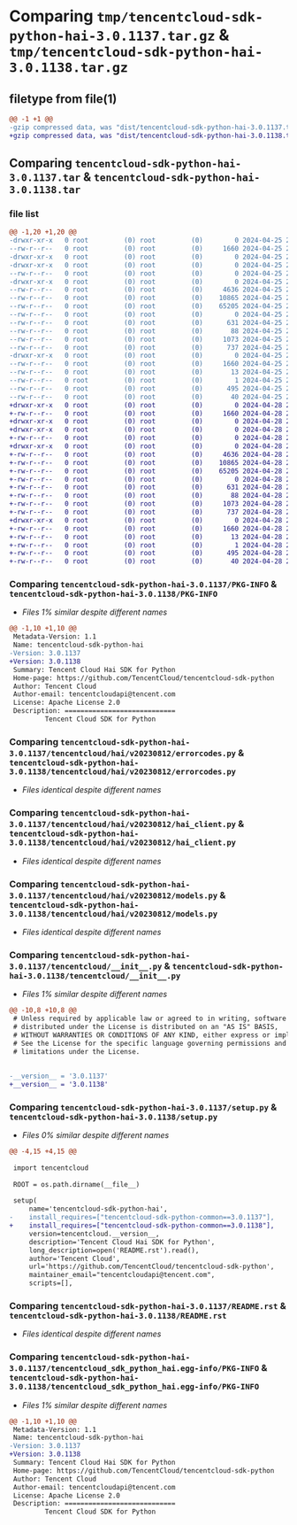 # Comparing `tmp/tencentcloud-sdk-python-hai-3.0.1137.tar.gz` & `tmp/tencentcloud-sdk-python-hai-3.0.1138.tar.gz`

## filetype from file(1)

```diff
@@ -1 +1 @@
-gzip compressed data, was "dist/tencentcloud-sdk-python-hai-3.0.1137.tar", last modified: Thu Apr 25 20:51:52 2024, max compression
+gzip compressed data, was "dist/tencentcloud-sdk-python-hai-3.0.1138.tar", last modified: Sun Apr 28 20:52:22 2024, max compression
```

## Comparing `tencentcloud-sdk-python-hai-3.0.1137.tar` & `tencentcloud-sdk-python-hai-3.0.1138.tar`

### file list

```diff
@@ -1,20 +1,20 @@
-drwxr-xr-x   0 root         (0) root         (0)        0 2024-04-25 20:51:52.000000 tencentcloud-sdk-python-hai-3.0.1137/
--rw-r--r--   0 root         (0) root         (0)     1660 2024-04-25 20:51:52.000000 tencentcloud-sdk-python-hai-3.0.1137/PKG-INFO
-drwxr-xr-x   0 root         (0) root         (0)        0 2024-04-25 20:51:52.000000 tencentcloud-sdk-python-hai-3.0.1137/tencentcloud/
-drwxr-xr-x   0 root         (0) root         (0)        0 2024-04-25 20:51:52.000000 tencentcloud-sdk-python-hai-3.0.1137/tencentcloud/hai/
--rw-r--r--   0 root         (0) root         (0)        0 2024-04-25 20:51:52.000000 tencentcloud-sdk-python-hai-3.0.1137/tencentcloud/hai/__init__.py
-drwxr-xr-x   0 root         (0) root         (0)        0 2024-04-25 20:51:52.000000 tencentcloud-sdk-python-hai-3.0.1137/tencentcloud/hai/v20230812/
--rw-r--r--   0 root         (0) root         (0)     4636 2024-04-25 20:51:52.000000 tencentcloud-sdk-python-hai-3.0.1137/tencentcloud/hai/v20230812/errorcodes.py
--rw-r--r--   0 root         (0) root         (0)    10865 2024-04-25 20:51:52.000000 tencentcloud-sdk-python-hai-3.0.1137/tencentcloud/hai/v20230812/hai_client.py
--rw-r--r--   0 root         (0) root         (0)    65205 2024-04-25 20:51:52.000000 tencentcloud-sdk-python-hai-3.0.1137/tencentcloud/hai/v20230812/models.py
--rw-r--r--   0 root         (0) root         (0)        0 2024-04-25 20:51:52.000000 tencentcloud-sdk-python-hai-3.0.1137/tencentcloud/hai/v20230812/__init__.py
--rw-r--r--   0 root         (0) root         (0)      631 2024-04-25 20:51:52.000000 tencentcloud-sdk-python-hai-3.0.1137/tencentcloud/__init__.py
--rw-r--r--   0 root         (0) root         (0)       88 2024-04-25 20:51:52.000000 tencentcloud-sdk-python-hai-3.0.1137/setup.cfg
--rw-r--r--   0 root         (0) root         (0)     1073 2024-04-25 20:51:52.000000 tencentcloud-sdk-python-hai-3.0.1137/setup.py
--rw-r--r--   0 root         (0) root         (0)      737 2024-04-25 20:51:52.000000 tencentcloud-sdk-python-hai-3.0.1137/README.rst
-drwxr-xr-x   0 root         (0) root         (0)        0 2024-04-25 20:51:52.000000 tencentcloud-sdk-python-hai-3.0.1137/tencentcloud_sdk_python_hai.egg-info/
--rw-r--r--   0 root         (0) root         (0)     1660 2024-04-25 20:51:52.000000 tencentcloud-sdk-python-hai-3.0.1137/tencentcloud_sdk_python_hai.egg-info/PKG-INFO
--rw-r--r--   0 root         (0) root         (0)       13 2024-04-25 20:51:52.000000 tencentcloud-sdk-python-hai-3.0.1137/tencentcloud_sdk_python_hai.egg-info/top_level.txt
--rw-r--r--   0 root         (0) root         (0)        1 2024-04-25 20:51:52.000000 tencentcloud-sdk-python-hai-3.0.1137/tencentcloud_sdk_python_hai.egg-info/dependency_links.txt
--rw-r--r--   0 root         (0) root         (0)      495 2024-04-25 20:51:52.000000 tencentcloud-sdk-python-hai-3.0.1137/tencentcloud_sdk_python_hai.egg-info/SOURCES.txt
--rw-r--r--   0 root         (0) root         (0)       40 2024-04-25 20:51:52.000000 tencentcloud-sdk-python-hai-3.0.1137/tencentcloud_sdk_python_hai.egg-info/requires.txt
+drwxr-xr-x   0 root         (0) root         (0)        0 2024-04-28 20:52:22.000000 tencentcloud-sdk-python-hai-3.0.1138/
+-rw-r--r--   0 root         (0) root         (0)     1660 2024-04-28 20:52:22.000000 tencentcloud-sdk-python-hai-3.0.1138/PKG-INFO
+drwxr-xr-x   0 root         (0) root         (0)        0 2024-04-28 20:52:22.000000 tencentcloud-sdk-python-hai-3.0.1138/tencentcloud/
+drwxr-xr-x   0 root         (0) root         (0)        0 2024-04-28 20:52:22.000000 tencentcloud-sdk-python-hai-3.0.1138/tencentcloud/hai/
+-rw-r--r--   0 root         (0) root         (0)        0 2024-04-28 20:52:22.000000 tencentcloud-sdk-python-hai-3.0.1138/tencentcloud/hai/__init__.py
+drwxr-xr-x   0 root         (0) root         (0)        0 2024-04-28 20:52:22.000000 tencentcloud-sdk-python-hai-3.0.1138/tencentcloud/hai/v20230812/
+-rw-r--r--   0 root         (0) root         (0)     4636 2024-04-28 20:52:22.000000 tencentcloud-sdk-python-hai-3.0.1138/tencentcloud/hai/v20230812/errorcodes.py
+-rw-r--r--   0 root         (0) root         (0)    10865 2024-04-28 20:52:22.000000 tencentcloud-sdk-python-hai-3.0.1138/tencentcloud/hai/v20230812/hai_client.py
+-rw-r--r--   0 root         (0) root         (0)    65205 2024-04-28 20:52:22.000000 tencentcloud-sdk-python-hai-3.0.1138/tencentcloud/hai/v20230812/models.py
+-rw-r--r--   0 root         (0) root         (0)        0 2024-04-28 20:52:22.000000 tencentcloud-sdk-python-hai-3.0.1138/tencentcloud/hai/v20230812/__init__.py
+-rw-r--r--   0 root         (0) root         (0)      631 2024-04-28 20:52:22.000000 tencentcloud-sdk-python-hai-3.0.1138/tencentcloud/__init__.py
+-rw-r--r--   0 root         (0) root         (0)       88 2024-04-28 20:52:22.000000 tencentcloud-sdk-python-hai-3.0.1138/setup.cfg
+-rw-r--r--   0 root         (0) root         (0)     1073 2024-04-28 20:52:22.000000 tencentcloud-sdk-python-hai-3.0.1138/setup.py
+-rw-r--r--   0 root         (0) root         (0)      737 2024-04-28 20:52:22.000000 tencentcloud-sdk-python-hai-3.0.1138/README.rst
+drwxr-xr-x   0 root         (0) root         (0)        0 2024-04-28 20:52:22.000000 tencentcloud-sdk-python-hai-3.0.1138/tencentcloud_sdk_python_hai.egg-info/
+-rw-r--r--   0 root         (0) root         (0)     1660 2024-04-28 20:52:22.000000 tencentcloud-sdk-python-hai-3.0.1138/tencentcloud_sdk_python_hai.egg-info/PKG-INFO
+-rw-r--r--   0 root         (0) root         (0)       13 2024-04-28 20:52:22.000000 tencentcloud-sdk-python-hai-3.0.1138/tencentcloud_sdk_python_hai.egg-info/top_level.txt
+-rw-r--r--   0 root         (0) root         (0)        1 2024-04-28 20:52:22.000000 tencentcloud-sdk-python-hai-3.0.1138/tencentcloud_sdk_python_hai.egg-info/dependency_links.txt
+-rw-r--r--   0 root         (0) root         (0)      495 2024-04-28 20:52:22.000000 tencentcloud-sdk-python-hai-3.0.1138/tencentcloud_sdk_python_hai.egg-info/SOURCES.txt
+-rw-r--r--   0 root         (0) root         (0)       40 2024-04-28 20:52:22.000000 tencentcloud-sdk-python-hai-3.0.1138/tencentcloud_sdk_python_hai.egg-info/requires.txt
```

### Comparing `tencentcloud-sdk-python-hai-3.0.1137/PKG-INFO` & `tencentcloud-sdk-python-hai-3.0.1138/PKG-INFO`

 * *Files 1% similar despite different names*

```diff
@@ -1,10 +1,10 @@
 Metadata-Version: 1.1
 Name: tencentcloud-sdk-python-hai
-Version: 3.0.1137
+Version: 3.0.1138
 Summary: Tencent Cloud Hai SDK for Python
 Home-page: https://github.com/TencentCloud/tencentcloud-sdk-python
 Author: Tencent Cloud
 Author-email: tencentcloudapi@tencent.com
 License: Apache License 2.0
 Description: ============================
         Tencent Cloud SDK for Python
```

### Comparing `tencentcloud-sdk-python-hai-3.0.1137/tencentcloud/hai/v20230812/errorcodes.py` & `tencentcloud-sdk-python-hai-3.0.1138/tencentcloud/hai/v20230812/errorcodes.py`

 * *Files identical despite different names*

### Comparing `tencentcloud-sdk-python-hai-3.0.1137/tencentcloud/hai/v20230812/hai_client.py` & `tencentcloud-sdk-python-hai-3.0.1138/tencentcloud/hai/v20230812/hai_client.py`

 * *Files identical despite different names*

### Comparing `tencentcloud-sdk-python-hai-3.0.1137/tencentcloud/hai/v20230812/models.py` & `tencentcloud-sdk-python-hai-3.0.1138/tencentcloud/hai/v20230812/models.py`

 * *Files identical despite different names*

### Comparing `tencentcloud-sdk-python-hai-3.0.1137/tencentcloud/__init__.py` & `tencentcloud-sdk-python-hai-3.0.1138/tencentcloud/__init__.py`

 * *Files 1% similar despite different names*

```diff
@@ -10,8 +10,8 @@
 # Unless required by applicable law or agreed to in writing, software
 # distributed under the License is distributed on an "AS IS" BASIS,
 # WITHOUT WARRANTIES OR CONDITIONS OF ANY KIND, either express or implied.
 # See the License for the specific language governing permissions and
 # limitations under the License.
 
 
-__version__ = '3.0.1137'
+__version__ = '3.0.1138'
```

### Comparing `tencentcloud-sdk-python-hai-3.0.1137/setup.py` & `tencentcloud-sdk-python-hai-3.0.1138/setup.py`

 * *Files 0% similar despite different names*

```diff
@@ -4,15 +4,15 @@
 
 import tencentcloud
 
 ROOT = os.path.dirname(__file__)
 
 setup(
     name='tencentcloud-sdk-python-hai',
-    install_requires=["tencentcloud-sdk-python-common==3.0.1137"],
+    install_requires=["tencentcloud-sdk-python-common==3.0.1138"],
     version=tencentcloud.__version__,
     description='Tencent Cloud Hai SDK for Python',
     long_description=open('README.rst').read(),
     author='Tencent Cloud',
     url='https://github.com/TencentCloud/tencentcloud-sdk-python',
     maintainer_email="tencentcloudapi@tencent.com",
     scripts=[],
```

### Comparing `tencentcloud-sdk-python-hai-3.0.1137/README.rst` & `tencentcloud-sdk-python-hai-3.0.1138/README.rst`

 * *Files identical despite different names*

### Comparing `tencentcloud-sdk-python-hai-3.0.1137/tencentcloud_sdk_python_hai.egg-info/PKG-INFO` & `tencentcloud-sdk-python-hai-3.0.1138/tencentcloud_sdk_python_hai.egg-info/PKG-INFO`

 * *Files 1% similar despite different names*

```diff
@@ -1,10 +1,10 @@
 Metadata-Version: 1.1
 Name: tencentcloud-sdk-python-hai
-Version: 3.0.1137
+Version: 3.0.1138
 Summary: Tencent Cloud Hai SDK for Python
 Home-page: https://github.com/TencentCloud/tencentcloud-sdk-python
 Author: Tencent Cloud
 Author-email: tencentcloudapi@tencent.com
 License: Apache License 2.0
 Description: ============================
         Tencent Cloud SDK for Python
```

